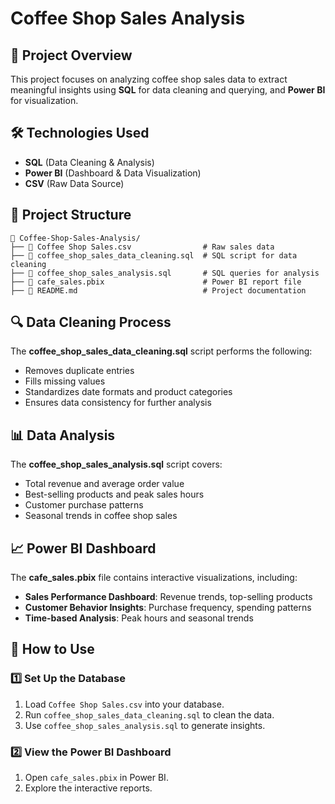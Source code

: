 # Coffee Shop Sales Analysis

## 📌 Project Overview
This project focuses on analyzing coffee shop sales data to extract meaningful insights using **SQL** for data cleaning and querying, and **Power BI** for visualization.

## 🛠️ Technologies Used
- **SQL** (Data Cleaning & Analysis)
- **Power BI** (Dashboard & Data Visualization)
- **CSV** (Raw Data Source)

## 📂 Project Structure
```
📁 Coffee-Shop-Sales-Analysis/
├── 📄 Coffee Shop Sales.csv                # Raw sales data
├── 📄 coffee_shop_sales_data_cleaning.sql  # SQL script for data cleaning
├── 📄 coffee_shop_sales_analysis.sql       # SQL queries for analysis
├── 📄 cafe_sales.pbix                      # Power BI report file
├── 📄 README.md                            # Project documentation
```

## 🔍 Data Cleaning Process
The **coffee_shop_sales_data_cleaning.sql** script performs the following:
- Removes duplicate entries
- Fills missing values
- Standardizes date formats and product categories
- Ensures data consistency for further analysis

## 📊 Data Analysis
The **coffee_shop_sales_analysis.sql** script covers:
- Total revenue and average order value
- Best-selling products and peak sales hours
- Customer purchase patterns
- Seasonal trends in coffee shop sales

## 📈 Power BI Dashboard
The **cafe_sales.pbix** file contains interactive visualizations, including:
- **Sales Performance Dashboard**: Revenue trends, top-selling products
- **Customer Behavior Insights**: Purchase frequency, spending patterns
- **Time-based Analysis**: Peak hours and seasonal trends

## 🚀 How to Use
### 1️⃣ Set Up the Database
1. Load `Coffee Shop Sales.csv` into your database.
2. Run `coffee_shop_sales_data_cleaning.sql` to clean the data.
3. Use `coffee_shop_sales_analysis.sql` to generate insights.

### 2️⃣ View the Power BI Dashboard
1. Open `cafe_sales.pbix` in Power BI.
2. Explore the interactive reports.
